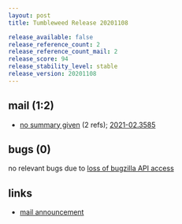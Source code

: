 ```yaml
---
layout: post
title: Tumbleweed Release 20201108

release_available: false
release_reference_count: 2
release_reference_count_mail: 2
release_score: 94
release_stability_level: stable
release_version: 20201108
---
```


## mail (1:2)

- [no summary given](https://github.com/boombatower/tumbleweed-review/issues/10) (2 refs); [2021-02.3585](https://github.com/boombatower/tumbleweed-review/issues/10)

## bugs (0)

<!--more-->

no relevant bugs due to [loss of bugzilla API access](https://bugzilla.opensuse.org/show_bug.cgi?id=1157722)



## links

- [mail announcement](https://github.com/boombatower/tumbleweed-review/issues/10)
